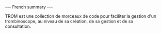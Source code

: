--- French summary ---

TROM est une collection de morceaux de code pour faciliter la gestion
d'un trombinoscope, au niveau de sa création, de sa gestion et de sa
consultation.
